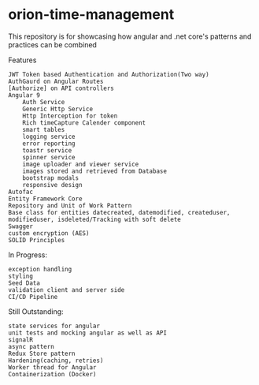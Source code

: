 # orion-time-management
This repository is for showcasing  how angular and .net core's patterns and practices can be combined

Features

    JWT Token based Authentication and Authorization(Two way)
    AuthGaurd on Angular Routes
    [Authorize] on API controllers
    Angular 9
        Auth Service
        Generic Http Service
        Http Interception for token
        Rich timeCapture Calender component
        smart tables
        logging service
        error reporting
        toastr service
        spinner service
        image uploader and viewer service
        images stored and retrieved from Database
        bootstrap modals
        responsive design
    Autofac
    Entity Framework Core
    Repository and Unit of Work Pattern
    Base class for entities datecreated, datemodified, createduser, modifieduser, isdeleted/Tracking with soft delete
    Swagger
    custom encryption (AES)
    SOLID Principles
    
In Progress:

    exception handling
    styling
    Seed Data
    validation client and server side
    CI/CD Pipeline

Still Outstanding:

    state services for angular
    unit tests and mocking angular as well as API
    signalR
    async pattern
    Redux Store pattern
    Hardening(caching, retries)
    Worker thread for Angular
    Containerization (Docker)
    

